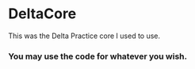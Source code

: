 # DeltaCore
This was the Delta Practice core I used to use.

### You may use the code for whatever you wish.
